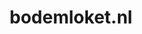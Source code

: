 ---
layout: post
title: "bodemloket.nl"
internal_url: "/dutchgov/bodemloket.nl.html"
subdomains_count: 5
all_subdomains_count: 10
urls_count: 3
ssl_rank: 0
http_rank: 65
url_link: /data/bodemloket.nl/urls.txt
all_subdomains_link: /data/bodemloket.nl/all_subdomains.txt
subdomains_link: /data/bodemloket.nl/subdomains.txt
categories: dutchgov
---